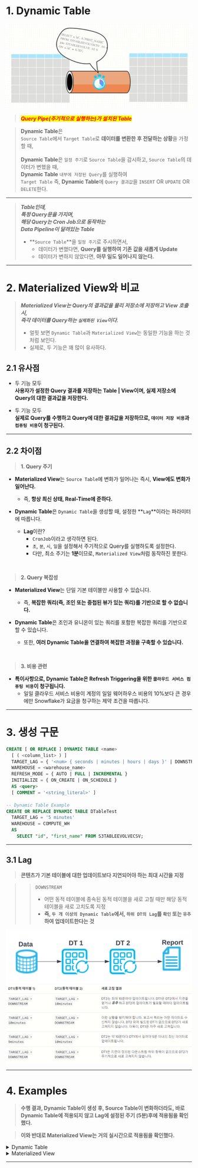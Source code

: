 # 1. Dynamic Table

![](./img/DT/01.png)

> **_<span style="background-color:yellow; color:red">Query Pipe(주기적으로 실행하는)가 설치된 Table</span>_**

> **Dynamic Table**은<br>`Source Table`에서 `Target Table`로 **데이터를 변환한 후 전달하는 상황**을 가정할 때,<br><br> **Dynamic Table**은 `일정 주기`로 `Source Table`을 감시하고, `Source Table`의 데이터가 변했을 때, <br>**Dynamic Table** `내부에 저장된 Query`를 실행하여<br> `Target Table` 즉, **Dynamic Table**에 `Query 결과값`을 `INSERT` OR `UPDATE` OR `DELETE`한다.

---

> **_Table인데,<br>특정 Query문을 가지며,<br>해당 Query는 Cron Job으로 동작하는<br>Data Pipeline이 달려있는 Table_**
> * **`Source Table`**을 `일정 주기`로 주시하면서,
>   * 데이터가 변했다면, **Query를 실행하여 기존 값을 새롭게 Update**
>   * 데이터가 변하지 않았다면, **아무 일도 일어나지 않는다.**

---

# 2. Materialized View와 비교

> **_Materialized View는 Query의 결과값을 물리 저장소에 저장하고 View 호출 시,<br> 즉각 데이터를 Query하는 `실체화된 View`이다._**
>
> * 얼핏 보면 `Dynamic Table`과 `Materialized View`는 동일한 기능을 하는 것처럼 보인다.
> * 실제로, 두 기능은 꽤 많이 유사하다.

## 2.1 유사점

* 두 기능 모두 <br>**사용자가 설정한 Query 결과를 저장하는 Table | View이며, 실제 저장소에 Query의 대한 결과값을 저장한다.**

* 두 기능 모두 <br>**실제로 Query를 수행하고 Query에 대한 결과값을 저장하므로, `데이터 저장 비용`과 `컴퓨팅 비용`이 청구된다.**

---

## 2.2 차이점

> **1. Query 주기**

* **Materialized View**는 `Source Table`에 변화가 일어나는 즉시, **View에도 변화가 일어난다.**
    * 즉, **항상 최신 상태, Real-Time에 준하다.**

* **Dynamic Table**은 `Dynamic Table`을 생성할 때, 설정한 **`Lag`**이라는 파라미터에 따릅니다.
    * **Lag**이란?
      * `CronJob`이라고 생각하면 된다.
      * `초`, `분`, `시`, `일`을 설정해서 주기적으로 Query를 실행하도록 설정한다.
      * 다만, 최소 주기는 **1분**이므로, `Materialized View`처럼 동작하진 못한다.

<br>

> **2. Query 복잡성**

* **Materialized View**는  단일 기본 테이블만 사용할 수 있습니다.
    * 즉, **복잡한 쿼리(즉, 조인 또는 중첩된 뷰가 있는 쿼리)를 기반으로 할 수 없습니다.**

* **Dynamic Table**은 조인과 유니온이 있는 쿼리를 포함한 복잡한 쿼리를 기반으로 할 수 있습니다.
    * 또한, **여러 Dynamic Table을 연결하여 복잡한 과정을 구축할 수 있습니다.**

<br>

> **3. 비용 관련**

* **특이사항으로, Dynamic Table은 Refresh Triggering을 위한 `클라우드 서비스 컴퓨팅 비용`이 청구됩니다.**
  * 일일 클라우드 서비스 비용이 계정의 일일 웨어하우스 비용의 10%보다 큰 경우에만 Snowflake가 요금을 청구하는 제약 조건을 따릅니다.

--- 

# 3. 생성 구문

```sql
CREATE [ OR REPLACE ] DYNAMIC TABLE <name>
  [ ( <column_list> ) ]
  TARGET_LAG = { '<num> { seconds | minutes | hours | days }' | DOWNSTREAM }
  WAREHOUSE = <warehouse_name>
  REFRESH_MODE = { AUTO | FULL | INCREMENTAL }
  INITIALIZE = { ON_CREATE | ON_SCHEDULE }
  AS <query>
  [ COMMENT = '<string_literal>' ]

-- Dynamic Table Example
CREATE OR REPLACE DYNAMIC TABLE DTableTest
  TARGET_LAG = '5 minutes'
  WAREHOUSE = COMPUTE_WH
  AS
    SELECT "id", "first_name" FROM S3TABLEEVOLVECSV;
```

---

## 3.1 Lag

> **콘텐츠가 기본 테이블에 대한 업데이트보다 지연되어야 하는 최대 시간을 지정**

>> `DOWNSTREAM`
>> * 어떤 동적 테이블에 종속된 동적 테이블을 새로 고칠 때만 해당 동적 테이블을 새로 고치도록 지정
>> * **즉, `두 개 이상의 Dynamic Table`에서, `하위 DT의 Lag`를 `확인` 또는 `유추`하여 업데이트한다는 것**

![](./img/DT/02.png)
![](./img/DT/03.png)


---

# 4. Examples

> **수행 결과, Dynamic Table이 생성 후, Source Table이 변화하더라도, 바로 Dynamic Table에 적용되지 않고 Lag에 설정된 주기 (5분)후에 적용됨을 확인했다.**

> **이와 반대로 Materialized View는 거의 실시간으로 적용됨을 확인했다.**

<details>
<summary>Dynamic Table</summary>
<div>

```sql
USE ROLE ACCOUNTADMIN;
USE DATABASE s3db;
USE SCHEMA s3db.public;

-- 원천(기본) 테이블 확인
-- 기존에는 id가 12까지 존재
SELECT S3TABLEEVOLVECSV."id" FROM S3TABLEEVOLVECSV;

-- Dynamic Table 생성
CREATE OR REPLACE DYNAMIC TABLE DTableTest
  TARGET_LAG = '5 minutes'
  WAREHOUSE = COMPUTE_WH
  AS
    SELECT "id", "first_name" FROM S3TABLEEVOLVECSV;

-- Dynamic Table의 데이터 확인
-- id가 12까지 존재
SELECT * FROM DTABLETEST;

-- 원천 테이블에 id = 13 인 데이터 삽입
INSERT INTO S3TABLEEVOLVECSV ("id", "first_name") VALUES (13, 'Jin');

-- 원천 테이블에 데이터 확인
SELECT * FROM S3TABLEEVOLVECSV;

-- Dynamic Table에 데이터 확인 1
  -- 바로 쿼리하면 아마 새로운 데이터 삽입 안되어있음
  -- 그 이유는 Lag에 1분이 경과되지 않아서 Update 안됨.
-- 1분 경과 후 쿼리 시, id = 13인 데이터 삽입된 것 확인
SELECT * FROM DTABLETEST;

-- 원천 테이블에 id = 13 데이터 삭제
DELETE FROM S3TABLEEVOLVECSV WHERE "id" = 13;

-- 원천 테이블에 데이터 확인
SELECT * FROM S3TABLEEVOLVECSV;

-- Dynamic Table에 데이터 확인 1
  -- 바로 쿼리하면 아마 새로운 데이터 삭제 안되어있음
  -- 그 이유는 Lag에 1분이 경과되지 않아서 Update 안됨.
-- 1분 경과 후 쿼리 시, id = 13인 데이터 삭제된 것 확인
SELECT * FROM DTABLETEST;


-- Dynamic Table 나열하고 세부 정보 보기
-- 여기서 REFRESH_MODE 열의 값 확인하면 `증분`인지 `전체` 새로고침인지 확인 가능
SHOW DYNAMIC TABLES LIKE 'DTABLETEST' IN SCHEMA S3DB.public;

-- Dynamic Table 일시 중지 및 재개
ALTER DYNAMIC TABLE DTABLETEST SUSPEND;
ALTER DYNAMIC TABLE DTABLETEST RESUME;

-- 수동 새로고침
ALTER DYNAMIC TABLE DTABLETEST REFRESH;

-- Lag 변경
ALTER DYNAMIC TABLE DTABLETEST SET TARGET_LAG = DOWNSTREAM;
```

</details>
</div>


<details>
<summary>Materialized View</summary>
<div>

```sql
USE ROLE ACCOUNTADMIN;
USE DATABASE s3db;
USE SCHEMA s3db.public;

-- 원천(기본) 테이블 확인
-- 기존에는 id가 12까지 존재
SELECT S3TABLEEVOLVECSV."id" FROM S3TABLEEVOLVECSV;

-- Materialized View 생성
CREATE MATERIALIZED VIEW S3MV
  AS
    SELECT "id", "first_name" FROM S3TABLEEVOLVECSV;

-- Materialized View의 데이터 확인
-- id가 12까지 존재
SELECT * FROM S3MV;

-- 원천 테이블에 id = 13 인 데이터 삽입
INSERT INTO S3TABLEEVOLVECSV ("id", "first_name") VALUES (13, 'Jin');

-- 원천 테이블에 데이터 확인
SELECT * FROM S3TABLEEVOLVECSV;

-- Dynamic Table에 데이터 확인 1
-- id = 13인 데이터 삽입된 것 확인
SELECT * FROM S3MV;

-- 원천 테이블에 id = 13 데이터 삭제
DELETE FROM S3TABLEEVOLVECSV WHERE "id" = 13;

-- 원천 테이블에 데이터 확인
SELECT * FROM S3TABLEEVOLVECSV;

-- Dynamic Table에 데이터 확인 2
-- id = 13인 데이터 삭제된 것 확인
SELECT * FROM S3MV;
```

</div>
</details>

---

